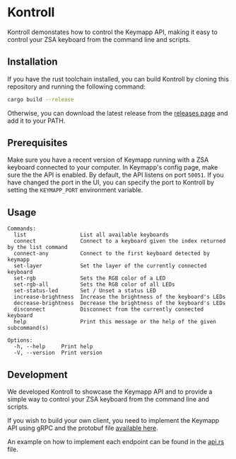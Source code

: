 # Kontroll
Kontroll demonstates how to control the Keymapp API, making it easy to control your ZSA keyboard from the command line and scripts.

## Installation
If you have the rust toolchain installed, you can build Kontroll by cloning this repository and running the following command:
```bash
cargo build --release
```
Otherwise, you can download the latest release from the [releases page](https://github.com/zsa/kontroll/releases) and add it to your PATH.

## Prerequisites
Make sure you have a recent version of Keymapp running with a ZSA keyboard connected to your computer. In Keymapp's config page, make sure the the API is enabled. By default, the API listens on port `50051`. If you have changed the port in the UI, you can specify the port to Kontroll by setting the `KEYMAPP_PORT` environment variable.

## Usage
```
Commands:
  list                 List all available keyboards
  connect              Connect to a keyboard given the index returned by the list command
  connect-any          Connect to the first keyboard detected by keymapp
  set-layer            Set the layer of the currently connected keyboard
  set-rgb              Sets the RGB color of a LED
  set-rgb-all          Sets the RGB color of all LEDs
  set-status-led       Set / Unset a status LED
  increase-brightness  Increase the brightness of the keyboard's LEDs
  decrease-brightness  Decrease the brightness of the keyboard's LEDs
  disconnect           Disconnect from the currently connected keyboard
  help                 Print this message or the help of the given subcommand(s)

Options:
  -h, --help     Print help
  -V, --version  Print version
```

## Development
We developed Kontroll to showcase the Keymapp API and to provide a simple way to control your ZSA keyboard from the command line and scripts.

If you wish to build your own client, you need to implement the Keymapp API using gRPC and the protobuf file [available here](proto/keymapp.proto).

An example on how to implement each endpoint can be found in the [api.rs](src/api.rs) file.
